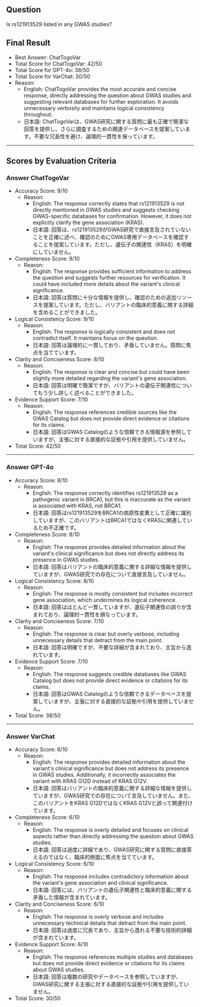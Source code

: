 ## Question

Is rs121913529 listed in any GWAS studies?

## Final Result

- Best Answer: ChatTogoVar
- Total Score for ChatTogoVar: 42/50
- Total Score for GPT-4o: 38/50
- Total Score for VarChat: 30/50
- Reason:
  - English: ChatTogoVar provides the most accurate and concise response, directly addressing the question about GWAS studies and suggesting relevant databases for further exploration. It avoids unnecessary verbosity and maintains logical consistency throughout.
  - 日本語: ChatTogoVarは、GWAS研究に関する質問に最も正確で簡潔な回答を提供し、さらに調査するための関連データベースを提案しています。不要な冗長性を避け、論理的一貫性を保っています。

---

## Scores by Evaluation Criteria

### Answer ChatTogoVar
- Accuracy Score: 9/10
  - Reason: 
    - English: The response correctly states that rs121913529 is not directly mentioned in GWAS studies and suggests checking GWAS-specific databases for confirmation. However, it does not explicitly clarify the gene association (KRAS).
    - 日本語: 回答は、rs121913529がGWAS研究で直接言及されていないことを正確に述べ、確認のためにGWAS専用データベースを確認することを提案しています。ただし、遺伝子の関連性（KRAS）を明確にしていません。
- Completeness Score: 9/10
  - Reason: 
    - English: The response provides sufficient information to address the question and suggests further resources for verification. It could have included more details about the variant's clinical significance.
    - 日本語: 回答は質問に十分な情報を提供し、確認のための追加リソースを提案しています。ただし、バリアントの臨床的意義に関する詳細を含めることができました。
- Logical Consistency Score: 9/10
  - Reason: 
    - English: The response is logically consistent and does not contradict itself. It maintains focus on the question.
    - 日本語: 回答は論理的に一貫しており、矛盾していません。質問に焦点を当てています。
- Clarity and Conciseness Score: 8/10
  - Reason: 
    - English: The response is clear and concise but could have been slightly more detailed regarding the variant's gene association.
    - 日本語: 回答は明確で簡潔ですが、バリアントの遺伝子関連性についてもう少し詳しく述べることができました。
- Evidence Support Score: 7/10
  - Reason: 
    - English: The response references credible sources like the GWAS Catalog but does not provide direct evidence or citations for its claims.
    - 日本語: 回答はGWAS Catalogのような信頼できる情報源を参照していますが、主張に対する直接的な証拠や引用を提供していません。
- Total Score: 42/50

---

### Answer GPT-4o
- Accuracy Score: 8/10
  - Reason: 
    - English: The response correctly identifies rs121913529 as a pathogenic variant in BRCA1, but this is inaccurate as the variant is associated with KRAS, not BRCA1.
    - 日本語: 回答はrs121913529をBRCA1の病原性変異として正確に識別していますが、このバリアントはBRCA1ではなくKRASに関連しているため不正確です。
- Completeness Score: 8/10
  - Reason: 
    - English: The response provides detailed information about the variant's clinical significance but does not directly address its presence in GWAS studies.
    - 日本語: 回答はバリアントの臨床的意義に関する詳細な情報を提供していますが、GWAS研究での存在について直接言及していません。
- Logical Consistency Score: 8/10
  - Reason: 
    - English: The response is mostly consistent but includes incorrect gene association, which undermines its logical coherence.
    - 日本語: 回答はほとんど一貫していますが、遺伝子関連性の誤りが含まれており、論理的一貫性を損なっています。
- Clarity and Conciseness Score: 7/10
  - Reason: 
    - English: The response is clear but overly verbose, including unnecessary details that detract from the main point.
    - 日本語: 回答は明確ですが、不要な詳細が含まれており、主旨から逸れています。
- Evidence Support Score: 7/10
  - Reason: 
    - English: The response suggests credible databases like GWAS Catalog but does not provide direct evidence or citations for its claims.
    - 日本語: 回答はGWAS Catalogのような信頼できるデータベースを提案していますが、主張に対する直接的な証拠や引用を提供していません。
- Total Score: 38/50

---

### Answer VarChat
- Accuracy Score: 6/10
  - Reason: 
    - English: The response provides detailed information about the variant's clinical significance but does not address its presence in GWAS studies. Additionally, it incorrectly associates the variant with KRAS G12D instead of KRAS G12V.
    - 日本語: 回答はバリアントの臨床的意義に関する詳細な情報を提供していますが、GWAS研究での存在について言及していません。また、このバリアントをKRAS G12DではなくKRAS G12Vと誤って関連付けています。
- Completeness Score: 6/10
  - Reason: 
    - English: The response is overly detailed and focuses on clinical aspects rather than directly addressing the question about GWAS studies.
    - 日本語: 回答は過度に詳細であり、GWAS研究に関する質問に直接答えるのではなく、臨床的側面に焦点を当てています。
- Logical Consistency Score: 6/10
  - Reason: 
    - English: The response includes contradictory information about the variant's gene association and clinical significance.
    - 日本語: 回答には、バリアントの遺伝子関連性と臨床的意義に関する矛盾した情報が含まれています。
- Clarity and Conciseness Score: 6/10
  - Reason: 
    - English: The response is overly verbose and includes unnecessary technical details that detract from the main point.
    - 日本語: 回答は過度に冗長であり、主旨から逸れる不要な技術的詳細が含まれています。
- Evidence Support Score: 6/10
  - Reason: 
    - English: The response references multiple studies and databases but does not provide direct evidence or citations for its claims about GWAS studies.
    - 日本語: 回答は複数の研究やデータベースを参照していますが、GWAS研究に関する主張に対する直接的な証拠や引用を提供していません。
- Total Score: 30/50